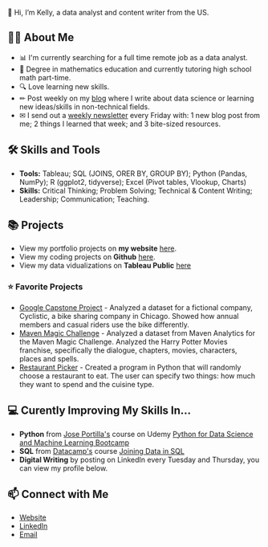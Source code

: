 👋 Hi, I’m Kelly, a data analyst and content writer from the US. 

## 🙋‍♀️ About Me
- 📊 I'm currently searching for a full time remote job as a data analyst. 
- 📐 Degree in mathematics education and currently tutoring high school math part-time. 
- 🔍 Love learning new skills.
- ✏ Post weekly on my [blog](https://www.kellyjadams.com/blog) where I write about data science or learning new ideas/skills in non-technical fields. 
- ✉ I send out a [weekly newsletter](https://newsletter.kellyjadams.com/) every Friday with: 1 new blog post from me; 2 things I learned that week; and 3 bite-sized resources. 

## 🛠 Skills and Tools
- **Tools:** Tableau; SQL (JOINS, ORER BY, GROUP BY); Python (Pandas, NumPy);  R (ggplot2, tidyverse); Excel (Pivot tables, Vlookup, Charts)
- **Skills:** Critical Thinking; Problem Solving; Technical & Content Writing; Leadership; Communication; Teaching.

## 📚 Projects
- View my portfolio projects on **my website** [here](https://www.kellyjadams.com/portfolio). 
- View my coding projects on **Github** [here](https://github.com/kellyjadams?tab=repositories).
- View my data vidualizations on **Tableau Public** [here](https://public.tableau.com/app/profile/kellyjadams)

### ⭐ Favorite Projects
- [Google Capstone Project](https://public.tableau.com/app/profile/kellyjadams/viz/GoogleCapstoneProjectCyclistic/Dashboard) - Analyzed a dataset for a fictional company, Cyclistic, a bike sharing company in Chicago. Showed how annual members and casual riders use the bike differently. 
- [Maven Magic Challenge](https://public.tableau.com/app/profile/kellyjadams/viz/MavenMagicChallenge_16408872896170/Dashboard12) - Analyzed a dataset from Maven Analytics for the Maven Magic Challenge. Analyzed the Harry Potter Movies franchise, specifically the dialogue, chapters, movies, characters, places and spells.
- [Restaurant Picker](https://github.com/kellyjadams/RestaurantPicker) - Created a program in Python that will randomly choose a restaurant to eat. The user can specify two things: how much they want to spend and the cuisine type. 

## 💻 Curently Improving My Skills In...
- **Python** from [Jose Portilla's](https://www.udemy.com/user/joseportilla/) course on Udemy [Python for Data Science and Machine Learning Bootcamp](https://www.udemy.com/course/python-for-data-science-and-machine-learning-bootcamp/)
- **SQL** from [Datacamp's](https://www.datacamp.com/) course [Joining Data in SQL](https://app.datacamp.com/learn/courses/joining-data-in-sql)
- **Digital Writing** by posting on LinkedIn every Tuesday and Thursday, you can view my profile below. 

## 📫 Connect with Me
- [Website](https://www.kellyjadams.com/)
- [LinkedIn](https://www.linkedin.com/in/kellyjianadams/)
- [Email](mailto:kelly@kellyjadams.com)
